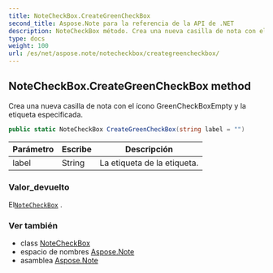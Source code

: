 ```yaml
---
title: NoteCheckBox.CreateGreenCheckBox
second_title: Aspose.Note para la referencia de la API de .NET
description: NoteCheckBox método. Crea una nueva casilla de nota con el ícono GreenCheckBoxEmpty y la etiqueta especificada.
type: docs
weight: 100
url: /es/net/aspose.note/notecheckbox/creategreencheckbox/
---
```

## NoteCheckBox.CreateGreenCheckBox method

Crea una nueva casilla de nota con el ícono GreenCheckBoxEmpty y la etiqueta especificada.

```csharp
public static NoteCheckBox CreateGreenCheckBox(string label = "")
```

| Parámetro | Escribe | Descripción |
| --- | --- | --- |
| label | String | La etiqueta de la etiqueta. |

### Valor_devuelto

El[`NoteCheckBox`](../) .

### Ver también

* class [NoteCheckBox](../)
* espacio de nombres [Aspose.Note](../../notecheckbox/)
* asamblea [Aspose.Note](../../../)



